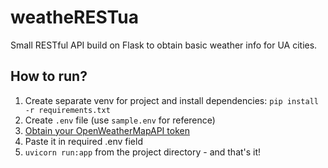 # weatheRESTua
Small RESTful API build on Flask to obtain basic weather info for UA cities.

## How to run?
1. Create separate venv for project and install dependencies: `pip install -r requirements.txt`
2. Create `.env` file (use `sample.env` for reference)
3. [Obtain your OpenWeatherMapAPI token](https://openweathermap.org/price)
4. Paste it in required .env field
5. `uvicorn run:app` from the project directory - and that's it!
